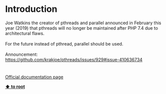 # Introduction




<div class="phpcode"><span class="html">
Joe Watkins the creator of pthreads and parallel announced in February this year (2019) that pthreads will no longer be maintained after PHP 7.4 due to architectural flaws.<br><br>For the future instead of pthread, parallel should be used.<br><br>Announcement: <br><a href="https://github.com/krakjoe/pthreads/issues/929#issue-410636734" rel="nofollow" target="_blank">https://github.com/krakjoe/pthreads/issues/929#issue-410636734</a></span>
</div>
  

#

[Official documentation page](https://www.php.net/manual/en/intro.pthreads.php)

**[⬆ to root](/)**
